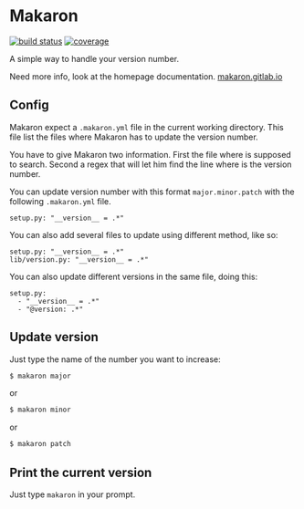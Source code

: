 # Makaron

[![build status](https://gitlab.com/makaron/makaron/badges/master/build.svg)](https://gitlab.com/makaron/makaron/commits/master)
[![coverage](https://gitlab.com/makaron/makaron/badges/master/coverage.svg?job=coverage)](https://makaron.gitlab.io/makaron/coverage)

A simple way to handle your version number.

Need more info, look at the homepage documentation. [makaron.gitlab.io](http://makaron.gitlab.io/)

## Config

Makaron expect a `.makaron.yml` file in the current working directory.
This file list the files where Makaron has to update the version number.

You have to give Makaron two information. First the file where is supposed to search.
Second a regex that will let him find the line where is the version number.

You can update version number with this format `major.minor.patch` with the following `.makaron.yml` file.

```
setup.py: "__version__ = .*"
```

You can also add several files to update using different method, like so:

```
setup.py: "__version__ = .*"
lib/version.py: "__version__ = .*"
```

You can also update different versions in the same file, doing this:

```
setup.py:
  - "__version__ = .*"
  - "@version: .*"
```

## Update version

Just type the name of the number you want to increase:

```bash
$ makaron major
```
or

```bash
$ makaron minor
```

or

```bash
$ makaron patch
```

## Print the current version

Just type `makaron` in your prompt.
